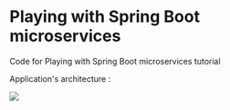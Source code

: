 # Playing with Spring Boot microservices
Code for Playing with Spring Boot microservices tutorial

Application's architecture :

![](https://cdn-images-1.medium.com/max/800/1*Cb0KcSEvZe9dnolFIZ39nw.jpeg)
